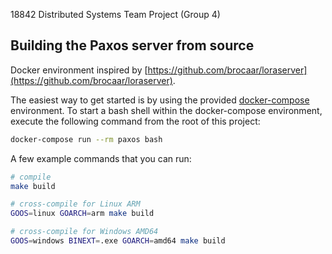 18842 Distributed Systems Team Project (Group 4)

## Building the Paxos server from source
Docker environment inspired by [https://github.com/brocaar/loraserver](https://github.com/brocaar/loraserver).

The easiest way to get started is by using the provided 
[docker-compose](https://docs.docker.com/compose/) environment. To start a bash
shell within the docker-compose environment, execute the following command from
the root of this project:

```bash
docker-compose run --rm paxos bash
```

A few example commands that you can run:

```bash
# compile
make build

# cross-compile for Linux ARM
GOOS=linux GOARCH=arm make build

# cross-compile for Windows AMD64
GOOS=windows BINEXT=.exe GOARCH=amd64 make build
```
